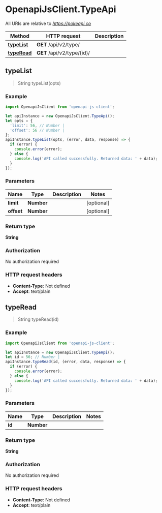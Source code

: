 # OpenapiJsClient.TypeApi

All URIs are relative to *https://pokeapi.co*

Method | HTTP request | Description
------------- | ------------- | -------------
[**typeList**](TypeApi.md#typeList) | **GET** /api/v2/type/ | 
[**typeRead**](TypeApi.md#typeRead) | **GET** /api/v2/type/{id}/ | 



## typeList

> String typeList(opts)



### Example

```javascript
import OpenapiJsClient from 'openapi-js-client';

let apiInstance = new OpenapiJsClient.TypeApi();
let opts = {
  'limit': 56, // Number | 
  'offset': 56 // Number | 
};
apiInstance.typeList(opts, (error, data, response) => {
  if (error) {
    console.error(error);
  } else {
    console.log('API called successfully. Returned data: ' + data);
  }
});
```

### Parameters


Name | Type | Description  | Notes
------------- | ------------- | ------------- | -------------
 **limit** | **Number**|  | [optional] 
 **offset** | **Number**|  | [optional] 

### Return type

**String**

### Authorization

No authorization required

### HTTP request headers

- **Content-Type**: Not defined
- **Accept**: text/plain


## typeRead

> String typeRead(id)



### Example

```javascript
import OpenapiJsClient from 'openapi-js-client';

let apiInstance = new OpenapiJsClient.TypeApi();
let id = 56; // Number | 
apiInstance.typeRead(id, (error, data, response) => {
  if (error) {
    console.error(error);
  } else {
    console.log('API called successfully. Returned data: ' + data);
  }
});
```

### Parameters


Name | Type | Description  | Notes
------------- | ------------- | ------------- | -------------
 **id** | **Number**|  | 

### Return type

**String**

### Authorization

No authorization required

### HTTP request headers

- **Content-Type**: Not defined
- **Accept**: text/plain

